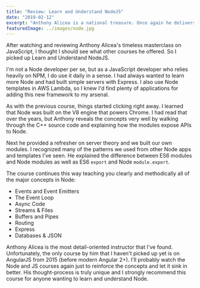 ```yaml
---
title: "Review: Learn and Understand NodeJS"
date: "2019-02-12"
excerpt: "Anthony Alicea is a national treasure. Once again he delivers the goods."
featuredImage: ../images/node.jpg
---
```


After watching and reviewing Anthony Alicea's timeless masterclass on JavaScript, I thought I should see what other courses he offered. So I picked up Learn and Understand NodeJS.

I'm not a Node developer per se, but as a JavaScript developer who relies heavily on NPM, I do use it daily in a sense. I had always wanted to learn more Node and had built simple servers with Express. I also use Node templates in AWS Lambda, so I knew I'd find plenty of applications for adding this new framework to my arsenal.

As with the previous course, things started clicking right away. I learned that Node was built on the V8 engine that powers Chrome. I had read that over the years, but Anthony reveals the concepts very well by walking through the C++ source code and explaining how the modules expose APIs to Node.

Next he provided a refresher on server theory and we built our own modules. I recognized many of the patterns we used from other Node apps and templates I've seen. He explained the difference between ES6 modules and Node modules as well as ES6 ```export``` and Node ```module.export```.

The course continues this way teaching you clearly and methodically all of the major concepts in Node:

- Events and Event Emitters
- The Event Loop
- Async Code
- Streams & Files
- Buffers and Pipes
- Routing
- Express
- Databases & JSON

Anthony Alicea is the most detail-oriented instructor that I've found. Unfortunately, the only course by him that I haven't picked up yet is on AngularJS from 2015 (before modern Angular 2+). I'll probably watch the Node and JS courses again just to reinforce the concepts and let it sink in better. His thought-process is truly unique and I strongly recommend this course for anyone wanting to learn and understand Node.